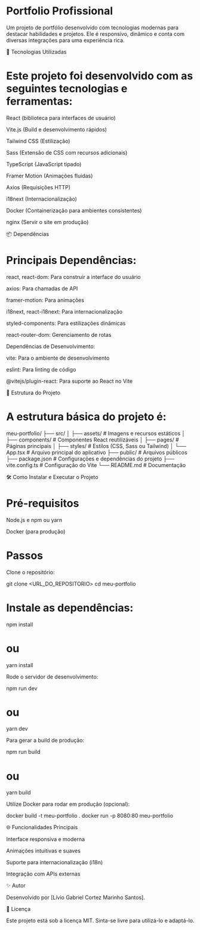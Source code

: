 # Portfolio Profissional

Um projeto de portfólio desenvolvido com tecnologias modernas para destacar habilidades e projetos. Ele é responsivo, dinâmico e conta com diversas integrações para uma experiência rica.

🚀 Tecnologias Utilizadas

# Este projeto foi desenvolvido com as seguintes tecnologias e ferramentas:

React (biblioteca para interfaces de usuário)

Vite.js (Build e desenvolvimento rápidos)

Tailwind CSS (Estilização)

Sass (Extensão de CSS com recursos adicionais)

TypeScript (JavaScript tipado)

Framer Motion (Animações fluidas)

Axios (Requisições HTTP)

i18next (Internacionalização)

Docker (Containerização para ambientes consistentes)

nginx (Servir o site em produção)

📦 Dependências

# Principais Dependências:

react, react-dom: Para construir a interface do usuário

axios: Para chamadas de API

framer-motion: Para animações

i18next, react-i18next: Para internacionalização

styled-components: Para estilizações dinâmicas

react-router-dom: Gerenciamento de rotas

Dependências de Desenvolvimento:

vite: Para o ambiente de desenvolvimento

eslint: Para linting de código

@vitejs/plugin-react: Para suporte ao React no Vite

📂 Estrutura do Projeto

# A estrutura básica do projeto é:

meu-portfolio/
├── src/
│   ├── assets/        # Imagens e recursos estáticos
│   ├── components/    # Componentes React reutilizáveis
│   ├── pages/         # Páginas principais
│   ├── styles/        # Estilos (CSS, Sass ou Tailwind)
│   └── App.tsx        # Arquivo principal do aplicativo
├── public/            # Arquivos públicos
├── package.json       # Configurações e dependências do projeto
├── vite.config.ts     # Configuração do Vite
└── README.md          # Documentação

🛠️ Como Instalar e Executar o Projeto

# Pré-requisitos

Node.js e npm ou yarn

Docker (para produção)

# Passos

Clone o repositório:

git clone <URL_DO_REPOSITORIO>
cd meu-portfolio

# Instale as dependências:

npm install
# ou
yarn install

Rode o servidor de desenvolvimento:

npm run dev
# ou
yarn dev

Para gerar a build de produção:

npm run build
# ou
yarn build

Utilize Docker para rodar em produção (opcional):

docker build -t meu-portfolio .
docker run -p 8080:80 meu-portfolio

🌐 Funcionalidades Principais

Interface responsiva e moderna

Animações intuitivas e suaves

Suporte para internacionalização (i18n)

Integração com APIs externas

✨ Autor

Desenvolvido por [Lívio Gabriel Cortez Marinho Santos].

📝 Licença

Este projeto está sob a licença MIT. Sinta-se livre para utilizá-lo e adaptá-lo.
